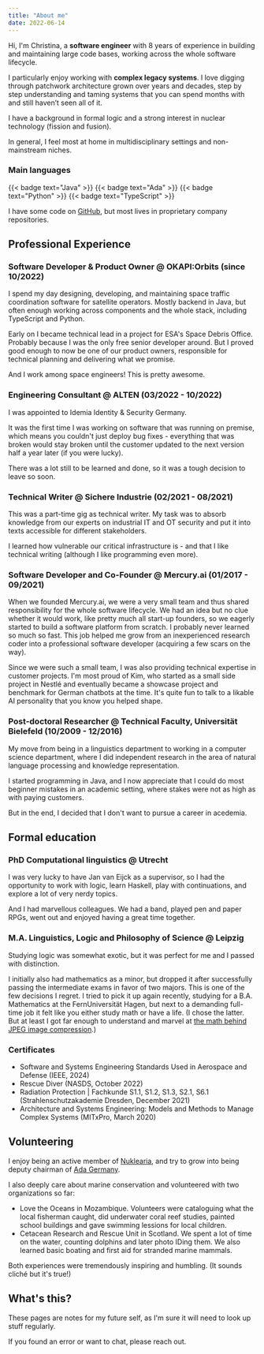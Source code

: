 ```yaml
---
title: "About me"
date: 2022-06-14
---
```


Hi, I'm Christina, a **software engineer** with 8 years of experience in building and maintaining large code bases, working across the whole software lifecycle.

I particularly enjoy working with **complex legacy systems**.
I love digging through patchwork architecture grown over years and decades,
step by step understanding and taming systems that you can spend months with and still haven’t seen all of it.

I have a background in formal logic and a strong interest in nuclear technology (fission and fusion).

In general, I feel most at home in multidisciplinary settings and non-mainstream niches.

### Main languages

{{< badge text="Java" >}}
{{< badge text="Ada" >}}
{{< badge text="Python" >}}
{{< badge text="TypeScript" >}}

I have some code on [GitHub](https://github.com/cunger/), but most lives in proprietary company repositories.

## Professional Experience

### Software Developer & Product Owner @ OKAPI:Orbits (since 10/2022)

I spend my day designing, developing, and maintaining space traffic coordination software for satellite operators. 
Mostly backend in Java, but often enough working across components and the whole stack, including TypeScript and Python.

Early on I became technical lead in a project for ESA's Space Debris Office. 
Probably because I was the only free senior developer around. 
But I proved good enough to now be one of our product owners, responsible for technical planning and delivering what we promise.

And I work among space engineers! This is pretty awesome.

### Engineering Consultant @ ALTEN (03/2022 - 10/2022)

I was appointed to Idemia Identity & Security Germany.

It was the first time I was working on software that was running on premise, which means you couldn't just deploy bug fixes - everything that was broken would stay broken until the customer updated to the next version half a year later (if you were lucky).

There was a lot still to be learned and done, so it was a tough decision to leave so soon.

### Technical Writer @ Sichere Industrie (02/2021 - 08/2021)

This was a part-time gig as technical writer. My task was to absorb knowledge from our experts on industrial IT and OT security and put it into texts accessible for different stakeholders. 

I learned how vulnerable our critical infrastructure is - and that I like technical writing (although I like programming even more).

### Software Developer and Co-Founder @ Mercury.ai (01/2017 - 09/2021)

When we founded Mercury.ai, we were a very small team and thus shared responsibility for the whole software lifecycle. We had an idea but no clue whether it would work, like pretty much all start-up founders, so we eagerly started to build a software platform from scratch. I probably never learned so much so fast. This job helped me grow from an inexperienced research coder into a professional software developer (acquiring a few scars on the way).

Since we were such a small team, I was also providing technical expertise in customer projects. I'm most proud of Kim, who started as a small side project in Nestlé and eventually became a showcase project and benchmark for German chatbots at the time. It's quite fun to talk to a likable AI personality that you know you helped shape.

### Post-doctoral Researcher @ Technical Faculty, Universität Bielefeld (10/2009 - 12/2016)

My move from being in a linguistics department to working in a computer science department, where I did independent research in the area of natural language processing and knowledge representation.

I started programming in Java, and I now appreciate that I could do most beginner mistakes in an academic setting, where stakes were not as high as with paying customers.

But in the end, I decided that I don't want to pursue a career in acedemia.

## Formal education

### PhD Computational linguistics @ Utrecht

I was very lucky to have Jan van Eijck as a supervisor, so I had the opportunity to work with logic, learn Haskell, play with continuations, and explore a lot of very nerdy topics.

And I had marvellous colleagues. We had a band, played pen and paper RPGs, went out and enjoyed having a great time together.

### M.A. Linguistics, Logic and Philosophy of Science @ Leipzig

Studying logic was somewhat exotic, but it was perfect for me and I passed with distinction.

I initially also had mathematics as a minor, but dropped it after successfully passing the intermediate exams in favor of two majors. This is one of the few decisions I regret. 
I tried to pick it up again recently, studying for a B.A. Mathematics at the FernUniversität Hagen, but next to a demanding full-time job it felt like you either study math or have a life.
(I chose the latter. But at least I got far enough to understand and marvel at [the math behind JPEG image compression](../blog/dct).)

### Certificates

* Software and Systems Engineering Standards Used in Aerospace and Defense (IEEE, 2024)
* Rescue Diver (NASDS, October 2022)
* Radiation Protection | Fachkunde S1.1, S1.2, S1.3, S2.1, S6.1 (Strahlenschutzakademie Dresden, December 2021)
* Architecture and Systems Engineering: Models and Methods to Manage Complex Systems (MITxPro, March 2020)

## Volunteering

I enjoy being an active member of [Nuklearia](https://nuklearia.de/),
and try to grow into being deputy chairman of [Ada Germany](https://ada-deutschland.de/).

I also deeply care about marine conservation and volunteered with two organizations so far:

* Love the Oceans in Mozambique. Volunteers were cataloguing what the local fisherman caught, did underwater coral reef studies, painted school buildings and gave swimming lessions for local children.
* Cetacean Research and Rescue Unit in Scotland. We spent a lot of time on the water, counting dolphins and later photo IDing them. We also learned basic boating and first aid for stranded marine mammals.

Both experiences were tremendously inspiring and humbling. (It sounds cliché but it's true!)

## What's this?

These pages are notes for my future self, as I'm sure it will need to look up stuff regularly.

If you found an error or want to chat, please reach out.
